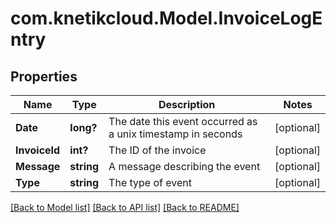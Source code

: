 # com.knetikcloud.Model.InvoiceLogEntry
## Properties

Name | Type | Description | Notes
------------ | ------------- | ------------- | -------------
**Date** | **long?** | The date this event occurred as a unix timestamp in seconds | [optional] 
**InvoiceId** | **int?** | The ID of the invoice | [optional] 
**Message** | **string** | A message describing the event | [optional] 
**Type** | **string** | The type of event | [optional] 

[[Back to Model list]](../README.md#documentation-for-models) [[Back to API list]](../README.md#documentation-for-api-endpoints) [[Back to README]](../README.md)

